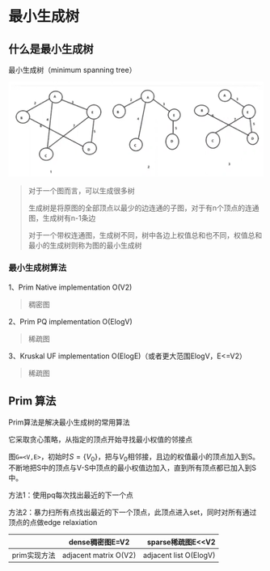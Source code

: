 # 最小生成树


## 什么是最小生成树

最小生成树（minimum spanning tree）

![alt text](image-3.png)

> 对于一个图而言，可以生成很多树
> 
> 生成树是将原图的全部顶点以最少的边连通的子图，对于有n个顶点的连通图，生成树有n-1条边
> 
> 
> 对于一个带权连通图，生成树不同，树中各边上权值总和也不同，权值总和最小的生成树则称为图的最小生成树
> 

### 最小生成树算法

1、Prim Native implementation  O(V2)

> 稠密图


2、Prim PQ implementation  O(ElogV)

> 稀疏图

3、Kruskal UF implementation  O(ElogE)（或者更大范围ElogV，E<=V2）

> 稀疏图

## Prim 算法

Prim算法是解决最小生成树的常用算法

它采取贪心策略，从指定的顶点开始寻找最小权值的邻接点

图`G=<V,E>`，初始时$S=\{V_0\}$，把与$V_0$相邻接，且边的权值最小的顶点加入到S。不断地把S中的顶点与V-S中顶点的最小权值边加入，直到所有顶点都已加入到S中。

方法1：使用pq每次找出最近的下一个点

方法2：暴力扫所有点找出最近的下一个顶点，此顶点进入set，同时对所有通过顶点的点做edge relaxiation

| | dense稠密图E=V2 | sparse稀疏图E<<V2 |
|---|:---:|---:|
| prim实现方法 | adjacent matrix O(V2) | adjacent list O(ElogV) |










